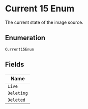
# Current 15 Enum

The current state of the image source.

## Enumeration

`Current15Enum`

## Fields

| Name |
|  --- |
| `Live` |
| `Deleting` |
| `Deleted` |

